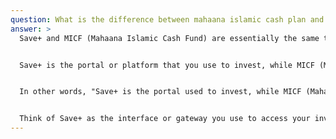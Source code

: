 ```yaml
---
question: What is the difference between mahaana islamic cash plan and save+
answer: >
  Save+ and MICF (Mahaana Islamic Cash Fund) are essentially the same thing


  Save+ is the portal or platform that you use to invest, while MICF (Mahaana Islamic Cash Fund) is the actual fund where your money goes. Currently, Save+ exclusively supports investing in MICF.


  In other words, "Save+ is the portal used to invest, while MICF (Mahaana Islamic Cash Fund) is the actual fund where your money goes. Right now, Save+ is exclusively used to invest in MICF."


  Think of Save+ as the interface or gateway you use to access your investment, while MICF is the underlying investment vehicle that actually holds and grows your money according to Islamic principles.
---
```

